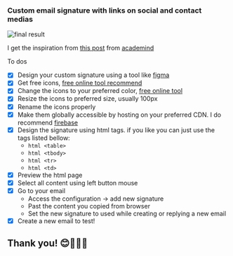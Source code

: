 ### Custom email signature with links on social and contact medias
![final result](https://github.com/allanShady/Javacript-playground/blob/master/custom-signature-4-emails/assets/images/final-result.PNG)

I get the inspiration from [this post](https://academind.com/learn/css/build-a-custom-email-signature/) from [academind](https://academind.com/)

To dos 
- [x] Design your custom signature using a tool like [figma](https://www.figma.com/)
- [x] Get free icons, [free online tool recommend](https://uxwing.com/)
- [x] Change the icons to your preferred color, [free online tool](https://onlinepngtools.com/change-png-color#:~:text=World's%20simplest%20online%20Portable%20Network,new%20colors%20on%20the%20right.)
- [x] Resize the icons to preferred size, usually 100px
- [x] Rename the icons properly 
- [x] Make them globally accessible by hosting on your preferred CDN. I do recommend [firebase](https://console.firebase.google.com/)
- [x] Design the signature using html tags. if you like you can just use the tags listed bellow:
    * ```html <table> ```
    * ```html <tbody> ```
    * ```html <tr> ```
    * ```html <td> ```
- [x] Preview the html page
- [x] Select all content using left button mouse
- [x] Go to your email
    * Access the configuration -> add new signature 
    * Past the content you copied from browser
    * Set the new signature to used while creating or replying a new email
- [x] Create a new email to test!

## Thank you! 😊🙏🏿💪
